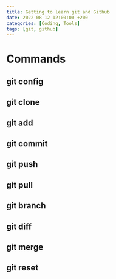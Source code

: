 ```yaml
---
title: Getting to learn git and Github
date: 2022-08-12 12:00:00 +200
categories: [Coding, Tools]
tags: [git, github]
---
```


# Commands
## git config
## git clone
## git add
## git commit
## git push
## git pull
## git branch
## git diff
## git merge
## git reset
